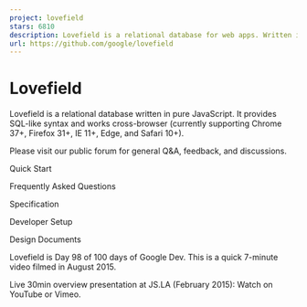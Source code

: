 ```yaml
---
project: lovefield
stars: 6810
description: Lovefield is a relational database for web apps. Written in JavaScript, works cross-browser. Provides SQL-like APIs that are fast, safe, and easy to use.
url: https://github.com/google/lovefield
---
```


Lovefield
=========

Lovefield is a relational database written in pure JavaScript. It provides SQL-like syntax and works cross-browser (currently supporting Chrome 37+, Firefox 31+, IE 11+, Edge, and Safari 10+).

Please visit our public forum for general Q&A, feedback, and discussions.

Quick Start

Frequently Asked Questions

Specification

Developer Setup

Design Documents

Lovefield is Day 98 of 100 days of Google Dev. This is a quick 7-minute video filmed in August 2015.

Live 30min overview presentation at JS.LA (February 2015): Watch on YouTube or Vimeo.
